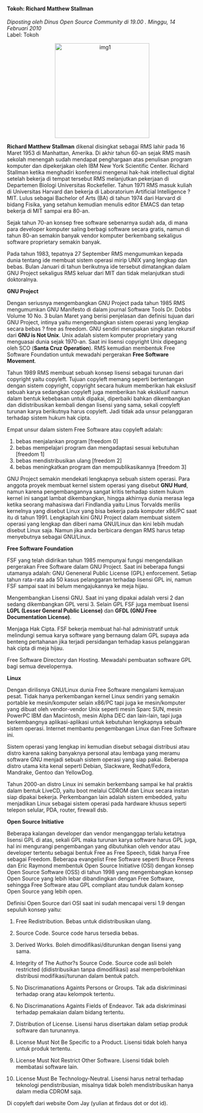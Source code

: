 #### Tokoh: Richard Matthew Stallman
_Diposting oleh Dinus Open Source Community di 19.00 . Minggu, 14 Februari 2010_
<br>
Label: Tokoh

<p align="center">
	<img src="./posts/2010-02-14-tokoh-richard-matthew-stallman/RMS.jpg" height="250px" alt="img1">
</p> 

**Richard Matthew Stallman** dikenal disingkat sebagai RMS lahir pada 16 Maret 1953 di Manhattan, Amerika. Di akhir tahun 60-an sejak RMS masih sekolah menengah sudah mendapat penghargaan atas penulisan program komputer dan dipekerjakan oleh IBM New York Scientific Center. Richard Stallman ketika menghadiri konferensi mengenai hak-hak intellectual digital setelah bekerja di tempat tersebut RMS melanjutkan pekerjaan di Departemen Biologi Universitas Rockefeller. Tahun 1971 RMS masuk kuliah di Universitas Harvard dan bekerja di Laboratorium Artificial Intelligence ? MIT. Lulus sebagai Bachelor of Arts (BA) di tahun 1974 dari Harvard di bidang Fisika, yang setahun kemudian menulis editor EMACS dan tetap bekerja di MIT sampai era 80-an.

Sejak tahun 70-an konsep free software sebenarnya sudah ada, di mana para developer komputer saling berbagi software secara gratis, namun di tahun 80-an semakin banyak vendor komputer berkembang sekaligus software proprietary semakin banyak.

Pada tahun 1983, tepatnya 27 September RMS mengumumkan kepada dunia tentang ide membuat sistem operasi mirip UNIX yang lengkap dan bebas. Bulan Januari di tahun berikutnya ide tersebut dimatangkan dalam GNU Project sekaligus RMS keluar dari MIT dan tidak melanjutkan studi doktoralnya.

**GNU Project**

Dengan seriusnya mengembangkan GNU Project pada tahun 1985 RMS mengumumkan GNU Manifesto di dalam journal Software Tools Dr. Dobbs Volume 10 No. 3 bulan Maret yang berisi penjelasan dan definisi tujuan dari GNU Project, intinya yaitu mengembangkan sistem operasi yang lengkap secara bebas ? free as freedom. GNU sendiri merupakan singkatan rekursif dari **GNU is Not Unix**. Unix adalah sistem komputer proprietary yang menguasai dunia sejak 1970-an. Saat ini lisensi copyright Unix dipegang oleh SCO (**Santa Cruz Operation**). RMS kemudian membentuk Free
Software Foundation untuk mewadahi pergerakan **Free Software Movement**.

Tahun 1989 RMS membuat sebuah konsep lisensi sebagai turunan dari copyright yaitu copyleft. Tujuan copyleft memang seperti bertentangan dengan sistem copyright, copyright secara hukum memberikan hak ekslusif sebuah karya sedangkan copyleft juga memberikan hak eksklusif namun dalam bentuk kebebasan untuk dipakai, diperbaiki bahkan dikembangkan dan didistribusikan kembali dengan lisensi yang sama, sekali copyleft turunan karya berikutnya harus copyleft. Jadi tidak ada unsur pelanggaran terhadap sistem hukum hak cipta.

Empat unsur dalam sistem Free Software atau copyleft adalah:
1. bebas menjalankan program [freedom 0]
2. bebas mempelajari program dan mengadaptasi sesuai kebutuhan [freedom 1]
3. bebas mendistribusikan ulang [freedom 2]
4. bebas meningkatkan program dan mempublikasikannya [freedom 3]

GNU Project semakin mendekati lengkapnya sebuah sistem operasi. Para anggota proyek membuat kernel sistem operasi yang disebut **GNU Hurd**, namun karena pengembangannya sangat kritis terhadap sistem hukum kernel ini sangat lambat dikembangkan, hingga akhirnya dunia merasa lega ketika seorang mahasiswa dari Findlandia yaitu Linus Torvalds merilis kernelnya yang disebut Linux yang bisa bekerja pada komputer x86/PC saat itu di tahun 1991. Lengkaplah kini GNU Project dalam membuat sistem operasi yang lengkap dan diberi nama GNU/Linux dan kini lebih mudah disebut Linux saja. Namun jika anda berbicara dengan RMS harus tetap menyebutnya sebagai GNU/Linux.

**Free Software Foundation**

FSF yang telah didirikan tahun 1985 mempunyai fungsi mengendalikan pergerakan Free Software dalam GNU Project. Saat ini beberapa fungsi utamanya adalah:
GNU Geneneral Public License (GPL) enforcement. Setiap tahun rata-rata ada 50 kasus pelanggaran terhadap lisensi GPL ini, namun FSF sampai saat ini belum mengajukannya ke meja hijau.

Mengembangkan Lisensi GNU. Saat ini yang dipakai adalah versi 2 dan sedang dikembangkan GPL versi 3. Selain GPL FSF juga membuat lisensi **LGPL (Lesser General Public License)** dan **GFDL (GNU Free Documentation License)**.

Menjaga Hak Cipta. FSF bekerja membuat hal-hal administratif untuk melindungi semua karya software yang bernaung dalam GPL supaya ada benteng pertahanan jika terjadi persidangan terhadap kasus pelanggaran hak cipta di meja hijau.

Free Software Directory dan Hosting. Mewadahi pembuatan software GPL bagi semua developernya.

**Linux**

Dengan dirilisnya GNU/Linux dunia Free Software mengalami kemajuan pesat. Tidak hanya perkembangan kernel Linux sendiri yang semakin portable ke mesin/komputer selain x86/PC tapi juga ke mesin/komputer yang dibuat oleh vendor-vendor Unix seperti mesin Sparc SUN, mesin PowerPC IBM dan Macintosh, mesin Alpha DEC dan lain-lain, tapi juga berkembangnya aplikasi-aplikasi untuk kebutuhan lengkapnya sebuah sistem operasi. Internet membantu pengembangan Linux dan Free Software ini.

Sistem operasi yang lengkap ini kemudian disebut sebagai distribusi atau distro karena saking banyaknya personal atau lembaga yang meramu software GNU menjadi sebuah sistem operasi yang siap pakai. Beberapa distro utama kita kenal seperti Debian, Slackware, Redhat/Fedora, Mandrake, Gentoo dan YellowDog.

Tahun 2000-an distro Linux ini semakin berkembang sampai ke hal praktis dalam bentuk LiveCD, yaitu boot melalui CDROM dan Linux secara instan siap dipakai bekerja. Perkembangan lain adalah sistem embedded, yaitu menjadikan Linux sebagai sistem operasi pada hardware khusus seperti telepon selular, PDA, router, firewall dsb.

**Open Source Initiative**

Beberapa kalangan developer dan vendor menganggap terlalu ketatnya lisensi GPL di atas, sekali GPL maka turunan karya software harus GPL juga, hal ini mengurangi pengembangan yang dibutuhkan oleh vendor atau developer tertentu sebagai bentuk Free as Free Speech, tidak hanya Free sebagai Freedom. Beberapa evangelist Free Software seperti Bruce Perens dan Eric Raymond membentuk Open Source Initiative (OSI) dengan konsep Open Source Software (OSS) di tahun 1998 yang mengembangkan konsep Open Source yang lebih lebar dibandingkan dengan Free Software, sehingga Free Software atau GPL compliant atau tunduk dalam konsep Open Source yang lebih open.

Definisi Open Source dari OSI saat ini sudah mencapai versi 1.9 dengan sepuluh konsep yaitu:


1. Free Redistribution. Bebas untuk didistribusikan ulang.

2. Source Code. Source code harus tersedia bebas.

3. Derived Works. Boleh dimodifikasi/diturunkan dengan lisensi yang sama.

4. Integrity of The Author?s Source Code. Source code asli boleh restricted (didistribusikan tanpa dimodifikasi) asal memperbolehkan distribusi modifikasi/turunan dalam bentuk patch.

5. No Discrimanations Againts Persons or Groups. Tak ada diskriminasi terhadap orang atau kelompok tertentu.

6. No Discrimanations Againts Fields of Endeavor. Tak ada diskriminasi terhadap pemakaian dalam bidang tertentu.

7. Distribution of License. Lisensi harus disertakan dalam setiap produk software dan turunannya.

8. License Must Not Be Specific to a Product. Lisensi tidak boleh hanya untuk produk tertentu.

9. License Must Not Restrict Other Software. Lisensi tidak boleh membatasi software lain.

10. License Must Be Technology-Neutral. Lisensi harus netral terhadap teknologi pendistribusian, misalnya tidak boleh mendistribusikan hanya dalam media CDROM saja.


Di copyleft dari website Oom Jay (yulian at firdaus dot or dot id).
